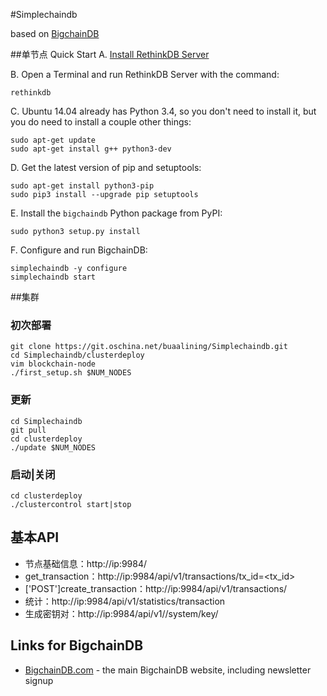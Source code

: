 #Simplechaindb

based on [BigchainDB](https://github.com/bigchaindb/bigchaindb)

##单节点 Quick Start
A. [Install RethinkDB Server](https://rethinkdb.com/docs/install/ubuntu/)

B. Open a Terminal and run RethinkDB Server with the command:
```text
rethinkdb
```

C. Ubuntu 14.04 already has Python 3.4, so you don't need to install it, but you do need to install a couple other things:
```text
sudo apt-get update
sudo apt-get install g++ python3-dev
```

D. Get the latest version of pip and setuptools:
```text
sudo apt-get install python3-pip
sudo pip3 install --upgrade pip setuptools
```

E. Install the `bigchaindb` Python package from PyPI:
```text
sudo python3 setup.py install
```

F. Configure and run BigchainDB:
```text
simplechaindb -y configure
simplechaindb start
```

##集群

### 初次部署
```
git clone https://git.oschina.net/buaalining/Simplechaindb.git
cd Simplechaindb/clusterdeploy
vim blockchain-node
./first_setup.sh $NUM_NODES
```

### 更新
```
cd Simplechaindb
git pull
cd clusterdeploy
./update $NUM_NODES
```

### 启动|关闭
```
cd clusterdeploy
./clustercontrol start|stop
```

## 基本API
* 节点基础信息：http://ip:9984/
* get_transaction：http://ip:9984/api/v1/transactions/tx_id=<tx_id>
* ['POST']create_transaction：http://ip:9984/api/v1/transactions/
* 统计：http://ip:9984/api/v1/statistics/transaction
* 生成密钥对：http://ip:9984/api/v1//system/key/

## Links for BigchainDB
* [BigchainDB.com](https://www.bigchaindb.com/) - the main BigchainDB website, including newsletter signup
